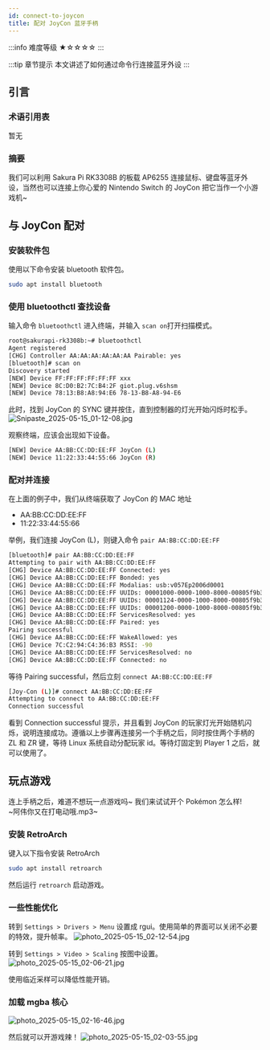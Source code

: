 ```yaml
---
id: connect-to-joycon
title: 配对 JoyCon 蓝牙手柄
---
```


:::info 难度等级 ★☆☆☆☆
:::

:::tip 章节提示
本文讲述了如何通过命令行连接蓝牙外设
:::

<!-- truncate -->

## 引言

### 术语引用表
暂无

### 摘要
我们可以利用 Sakura Pi RK3308B 的板载 AP6255 连接鼠标、键盘等蓝牙外设，当然也可以连接上你心爱的 Nintendo Switch 的 JoyCon 把它当作一个小游戏机~

## 与 JoyCon 配对

### 安装软件包
使用以下命令安装 bluetooth 软件包。
```bash
sudo apt install bluetooth
```
### 使用 bluetoothctl 查找设备
输入命令 `bluetoothctl` 进入终端，并输入 `scan on`打开扫描模式。
```bash
root@sakurapi-rk3308b:~# bluetoothctl
Agent registered
[CHG] Controller AA:AA:AA:AA:AA:AA Pairable: yes
[bluetooth]# scan on
Discovery started
[NEW] Device FF:FF:FF:FF:FF:FF xxx
[NEW] Device 8C:D0:B2:7C:B4:2F giot.plug.v6shsm
[NEW] Device 78:13:B8:A8:94:E6 78-13-B8-A8-94-E6
```

此时，找到 JoyCon 的 SYNC 键并按住，直到控制器的灯光开始闪烁时松手。  
![Snipaste_2025-05-15_01-12-08.jpg](./connect-to-joycon/Snipaste_2025-05-15_01-12-08.jpg)

观察终端，应该会出现如下设备。

```bash
[NEW] Device AA:BB:CC:DD:EE:FF JoyCon (L)
[NEW] Device 11:22:33:44:55:66 JoyCon (R)
```

### 配对并连接

在上面的例子中，我们从终端获取了 JoyCon 的 MAC 地址
- AA:BB:CC:DD:EE:FF
- 11:22:33:44:55:66

举例，我们连接 JoyCon (L)，则键入命令 `pair AA:BB:CC:DD:EE:FF`
```bash
[bluetooth]# pair AA:BB:CC:DD:EE:FF
Attempting to pair with AA:BB:CC:DD:EE:FF
[CHG] Device AA:BB:CC:DD:EE:FF Connected: yes
[CHG] Device AA:BB:CC:DD:EE:FF Bonded: yes
[CHG] Device AA:BB:CC:DD:EE:FF Modalias: usb:v057Ep2006d0001
[CHG] Device AA:BB:CC:DD:EE:FF UUIDs: 00001000-0000-1000-8000-00805f9b34fb
[CHG] Device AA:BB:CC:DD:EE:FF UUIDs: 00001124-0000-1000-8000-00805f9b34fb
[CHG] Device AA:BB:CC:DD:EE:FF UUIDs: 00001200-0000-1000-8000-00805f9b34fb
[CHG] Device AA:BB:CC:DD:EE:FF ServicesResolved: yes
[CHG] Device AA:BB:CC:DD:EE:FF Paired: yes
Pairing successful
[CHG] Device AA:BB:CC:DD:EE:FF WakeAllowed: yes
[CHG] Device 7C:C2:94:C4:36:B3 RSSI: -90
[CHG] Device AA:BB:CC:DD:EE:FF ServicesResolved: no
[CHG] Device AA:BB:CC:DD:EE:FF Connected: no
```

等待 Pairing successful，然后立刻 `connect AA:BB:CC:DD:EE:FF`
```bash
[Joy-Con (L)]# connect AA:BB:CC:DD:EE:FF
Attempting to connect to AA:BB:CC:DD:EE:FF
Connection successful
```
看到 Connection successful 提示，并且看到 JoyCon 的玩家灯光开始随机闪烁，说明连接成功。遵循以上步骤再连接另一个手柄之后，同时按住两个手柄的 ZL 和 ZR 键，等待 Linux 系统自动分配玩家 id。等待灯固定到 Player 1 之后，就可以使用了。

## 玩点游戏
连上手柄之后，难道不想玩一点游戏吗~ 我们来试试开个 Pokémon 怎么样!  
~阿伟你又在打电动哦.mp3~

### 安装 RetroArch
键入以下指令安装 RetroArch
```bash
sudo apt install retroarch
```
然后运行 `retroarch` 启动游戏。

### 一些性能优化

转到 `Settings > Drivers > Menu` 设置成 rgui。使用简单的界面可以关闭不必要的特效，提升帧率。
![photo_2025-05-15_02-12-54.jpg](./connect-to-joycon/photo_2025-05-15_02-12-54.jpg)

转到 `Settings > Video > Scaling` 按图中设置。
![photo_2025-05-15_02-06-21.jpg](./connect-to-joycon/photo_2025-05-15_02-06-21.jpg)

使用临近采样可以降低性能开销。

### 加载 mgba 核心
![photo_2025-05-15_02-16-46.jpg](./connect-to-joycon/photo_2025-05-15_02-16-46.jpg)

然后就可以开游戏辣！
![photo_2025-05-15_02-03-55.jpg](./connect-to-joycon/photo_2025-05-15_02-03-55.jpg)
